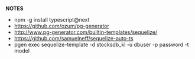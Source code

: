 **NOTES**

* npm -g install typescript@next
* https://github.com/ozum/pg-generator
* http://www.pg-generator.com/builtin-templates/sequelize/
* https://github.com/samuelneff/sequelize-auto-ts
* pgen exec sequelize-template -d stocksdb_kl -u dbuser -p password -t model
